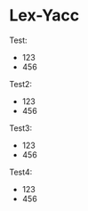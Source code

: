 Lex-Yacc
========


Test:
- 123
- 456

Test2:
 - 123
 - 456
 
Test3:
* 123
* 456

Test4:
 * 123
 * 456
